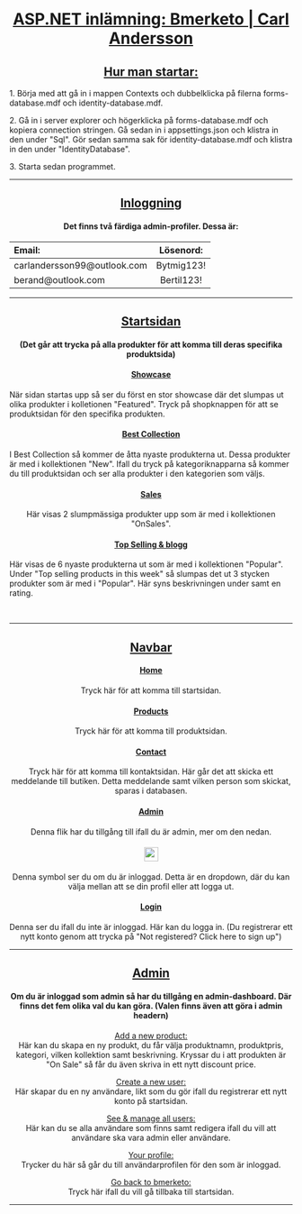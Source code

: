 <h1 align="center"><ins>ASP.NET inlämning: Bmerketo |  Carl Andersson</ins></h1>
<h2 align="center"><ins>Hur man startar:</ins></h2>
<p>1. Börja med att gå in i mappen Contexts och dubbelklicka på filerna forms-database.mdf och identity-database.mdf. </p>
<p>2. Gå in i server explorer och högerklicka på forms-database.mdf och kopiera connection stringen. Gå sedan in i  appsettings.json och klistra in den under "Sql". Gör sedan samma sak för identity-database.mdf och klistra in den under "IdentityDatabase".</p>
<p>3. Starta sedan programmet.</p>
<hr>
<h2 align="center"><ins>Inloggning</ins></h2>
<h4 align="center">Det finns två färdiga admin-profiler. Dessa är: </h4>

<table align="center">
    <thead>
        <tr>
            <th align="left">Email:</th>
            <th align="center">Lösenord:</th>
        </tr>
    </thead>
    <tbody>
        <tr>
            <td align="left">carlandersson99@outlook.com</td>
            <td align="center">Bytmig123!</td>
        </tr>
             <tr>
            <td align="left">berand@outlook.com</td>
            <td align="center">Bertil123!</td>
        </tr>
    </tbody>
</table>

<hr>
<h2 align="center"><ins>Startsidan</ins><br></h2><h4 align="center">(Det går att trycka på alla produkter för att komma till deras specifika produktsida)</h4>
<h4 align="center"><ins>Showcase</ins></h4>
<p>När sidan startas upp så ser du först en stor showcase där det slumpas ut olika produkter i kolletionen "Featured". Tryck på shopknappen för att se produktsidan för den specifika produkten.</p>
<h4 align="center"><ins>Best Collection</ins></h4>
<p>I Best Collection så kommer de åtta nyaste produkterna ut. Dessa produkter är med i kollektionen "New". Ifall du tryck på kategoriknapparna så kommer du till produktsidan och ser alla produkter i den kategorien som väljs.</p>
<h4 align="center"><ins>Sales</ins></h4>
<p align="center">Här visas 2 slumpmässiga produkter upp som är med i kollektionen "OnSales".</p>
<h4 align="center"><ins>Top Selling & blogg</ins></h4>
<p>Här visas de 6 nyaste produkterna ut som är med i kollektionen "Popular". Under "Top selling products in this week" så slumpas det ut 3 stycken produkter som är med i "Popular". Här syns beskrivningen under samt en rating.</p>
<br>
<hr>
<h2 align="center"><ins>Navbar</ins></h2>
<h4 align="center"><ins>Home</ins></h4>
<p align="center">Tryck här för att komma till startsidan.</p>
<h4 align="center"><ins>Products</ins></h4>
<p align="center">Tryck här för att komma till produktsidan.</p>
<h4 align="center"><ins>Contact</ins></h4>
<p align="center">Tryck här för att komma till kontaktsidan. Här går det att skicka ett meddelande till butiken. Detta meddelande samt vilken person som skickat, sparas i databasen.</p>
<h4 align="center"><ins>Admin</ins></h4>
<p align="center">Denna flik har du tillgång till ifall du är admin, mer om den nedan.</p>
<h4 align="center"><img src="https://i.imgur.com/jxG9OgN.png" width="25px"></h4>
<p align="center">Denna symbol ser du om du är inloggad. Detta är en dropdown, där du kan välja mellan att se din profil eller att logga ut.</p>
<h4 align="center"><ins>Login<ins></h4>
<p align="center">Denna ser du ifall du inte är inloggad. Här kan du logga in. (Du registrerar ett nytt konto genom att trycka på "Not registered? Click here to sign up")</p>
<hr>
<h2 align="center"><ins>Admin</ins></h2>
<h4 align="center">Om du är inloggad som admin så har du tillgång en admin-dashboard. Där finns det fem olika val du kan göra. (Valen finns även att göra i admin headern)</h4>
<p align="center"><ins>Add a new product:</ins><br>
Här kan du skapa en ny produkt, du får välja produktnamn, produktpris, kategori, vilken kollektion samt beskrivning. Kryssar du i att produkten är "On Sale" så får du även skriva in ett nytt discount price.</p>
<p align="center"><ins>Create a new user:</ins><br>
Här skapar du en ny användare, likt som du gör ifall du registrerar ett nytt konto på startsidan.</p>
<p align="center"><ins>See & manage all users:</ins><br>
Här kan du se alla användare som finns samt redigera ifall du vill att användare ska vara admin eller användare.</p>
<p align="center"><ins>Your profile:</ins><br>
Trycker du här så går du till användarprofilen för den som är inloggad.</p>
<p align="center"><ins>Go back to bmerketo:</ins><br>
Tryck här ifall du vill gå tillbaka till startsidan.</p>
<hr>

